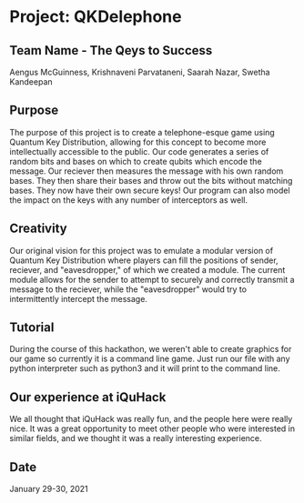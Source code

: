 # Project: QKDelephone

## Team Name - The Qeys to Success
Aengus McGuinness, Krishnaveni Parvataneni, Saarah Nazar, Swetha Kandeepan

## Purpose
The purpose of this project is to create a telephone-esque game using Quantum Key Distribution, allowing for this concept to become more intellectually accessible to the public. Our code generates a series of random bits and bases on which to create qubits which encode the message. Our reciever then measures the message with his own random bases. They then share their bases and throw out the bits without matching bases. They now have their own secure keys! Our program can also model the impact on the keys with any number of interceptors as well. 

## Creativity
Our original vision for this project was to emulate a modular version of Quantum Key Distribution where players can fill the positions of sender, reciever, and "eavesdropper," of which we created a module. The current module allows for the sender to attempt to securely and correctly transmit a message to the reciever, while the "eavesdropper" would try to intermittently intercept the message.

## Tutorial
During the course of this hackathon, we weren't able to create graphics for our game so currently it is a command line game. Just run our file with any python interpreter such as python3 and it will print to the command line.

## Our experience at iQuHack
We all thought that iQuHack was really fun, and the people here were really nice. It was a great opportunity to meet other people who were interested in similar fields, and we thought it was a really interesting experience.

## Date
January 29-30, 2021
